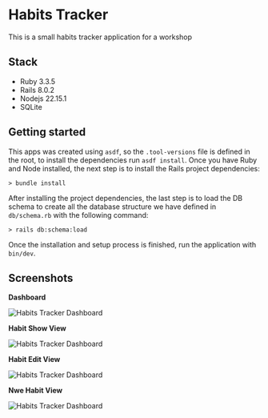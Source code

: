 # Habits Tracker

This is a small habits tracker application for a workshop

## Stack

- Ruby 3.3.5
- Rails 8.0.2
- Nodejs 22.15.1
- SQLite

## Getting started

This apps was created using `asdf`, so the `.tool-versions` file is defined in the root, to install the dependencies run `asdf install`. Once you have Ruby and Node installed, the next step is to install the Rails project dependencies:

```shell
> bundle install
```

After installing the project dependencies, the last step is to load the DB schema to create all the database structure we have defined in `db/schema.rb` with the following command:

```shell
> rails db:schema:load
```

Once the installation and setup process is finished, run the application with `bin/dev`.

## Screenshots

**Dashboard**

![Habits Tracker Dashboard](https://github.com/user-attachments/assets/12842123-7eeb-4bf8-9438-a6f07e53e706)

**Habit Show View**

![Habits Tracker Dashboard](https://github.com/user-attachments/assets/8c1f4fb5-ff7f-462d-a275-a7867223edb0)

**Habit Edit View**

![Habits Tracker Dashboard](https://github.com/user-attachments/assets/0ee18a9e-4914-432c-a64e-3ebe41481932)

**Nwe Habit View**

![Habits Tracker Dashboard](https://github.com/user-attachments/assets/c58c89dd-c44e-422b-b7d9-29b24a1737de)
